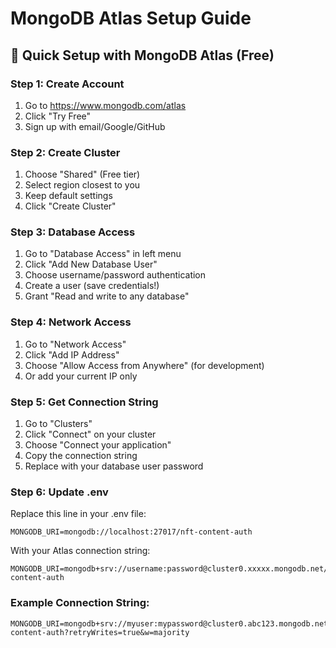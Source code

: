 # MongoDB Atlas Setup Guide

## 🚀 Quick Setup with MongoDB Atlas (Free)

### Step 1: Create Account
1. Go to https://www.mongodb.com/atlas
2. Click "Try Free" 
3. Sign up with email/Google/GitHub

### Step 2: Create Cluster
1. Choose "Shared" (Free tier)
2. Select region closest to you
3. Keep default settings
4. Click "Create Cluster"

### Step 3: Database Access
1. Go to "Database Access" in left menu
2. Click "Add New Database User"
3. Choose username/password authentication
4. Create a user (save credentials!)
5. Grant "Read and write to any database"

### Step 4: Network Access
1. Go to "Network Access"
2. Click "Add IP Address"
3. Choose "Allow Access from Anywhere" (for development)
4. Or add your current IP only

### Step 5: Get Connection String
1. Go to "Clusters"
2. Click "Connect" on your cluster
3. Choose "Connect your application"
4. Copy the connection string
5. Replace <password> with your database user password

### Step 6: Update .env
Replace this line in your .env file:
```
MONGODB_URI=mongodb://localhost:27017/nft-content-auth
```

With your Atlas connection string:
```
MONGODB_URI=mongodb+srv://username:password@cluster0.xxxxx.mongodb.net/nft-content-auth
```

### Example Connection String:
```
MONGODB_URI=mongodb+srv://myuser:mypassword@cluster0.abc123.mongodb.net/nft-content-auth?retryWrites=true&w=majority
```
